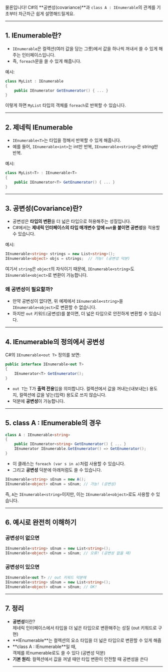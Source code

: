 물론입니다! C#의 **공변성(covariance)**과 `class A : IEnumerable`의 관계를 기초부터 차근차근 쉽게 설명해드릴게요.

---

## 1. IEnumerable란?

- `IEnumerable`은 컬렉션(여러 값을 담는 그릇)에서 값을 하나씩 꺼내서 쓸 수 있게 해주는 인터페이스입니다.
- 즉, `foreach`문을 쓸 수 있게 해줍니다.

예시:
```csharp
class MyList : IEnumerable
{
    public IEnumerator GetEnumerator() { ... }
}
```
이렇게 하면 `MyList` 타입의 객체를 `foreach`로 반복할 수 있습니다.

---

## 2. 제네릭 IEnumerable<T>
- `IEnumerable<T>`는 타입을 정해서 반복할 수 있게 해줍니다.
- 예를 들어, `IEnumerable<int>`는 int만 반복, `IEnumerable<string>`은 string만 반복.

예시:
```csharp
class MyList<T> : IEnumerable<T>
{
    public IEnumerator<T> GetEnumerator() { ... }
}
```

---

## 3. 공변성(Covariance)란?
- 공변성은 **타입의 변환**을 더 넓은 타입으로 허용해주는 성질입니다.
- C#에서는 **제네릭 인터페이스의 타입 매개변수 앞에 `out`을 붙이면 공변성**을 적용할 수 있습니다.

예시:
```csharp
IEnumerable<string> strings = new List<string>();
IEnumerable<object> objs = strings;  // 가능! (공변성 덕분)
```
여기서 `string`은 `object`의 자식이기 때문에, `IEnumerable<string>`도 `IEnumerable<object>`로 변환이 가능합니다.

### 왜 공변성이 필요할까?
- 만약 공변성이 없다면, 위 예제에서 `IEnumerable<string>`을 `IEnumerable<object>`로 변환할 수 없습니다.
- 하지만 `out` 키워드(공변성)를 붙이면, 더 넓은 타입으로 안전하게 변환할 수 있습니다.

---

## 4. IEnumerable의 정의에서 공변성

C#의 `IEnumerable<out T>` 정의를 보면:
```csharp
public interface IEnumerable<out T>
{
    IEnumerator<T> GetEnumerator();
}
```
- `out T`는 T가 **출력 전용**임을 의미합니다. 컬렉션에서 값을 꺼내는(내보내는) 용도지, 컬렉션에 값을 넣는(입력) 용도로 쓰지 않습니다.
- 덕분에 **공변성**이 가능합니다.

---

## 5. class A : IEnumerable<T>의 경우

```csharp
class A : IEnumerable<string>
{
    public IEnumerator<string> GetEnumerator() { ... }
    IEnumerator IEnumerable.GetEnumerator() => GetEnumerator();
}
```

- 이 클래스는 `foreach (var s in a)`처럼 사용할 수 있습니다.
- 그리고 **공변성** 덕분에 아래처럼도 쓸 수 있습니다.

```csharp
IEnumerable<string> sEnum = new A();
IEnumerable<object> oEnum = sEnum; // 가능! (공변성)
```
즉, `A`는 `IEnumerable<string>`이지만, 이는 `IEnumerable<object>`로도 사용할 수 있습니다.

---

## 6. 예시로 완전히 이해하기

### 공변성이 없으면
```csharp
IEnumerable<string> sEnum = new List<string>();
IEnumerable<object> oEnum = sEnum; // 오류! (공변성 없을 때)
```

### 공변성이 있으면
```csharp
IEnumerable<out T> // out 키워드 덕분에
IEnumerable<string> sEnum = new List<string>();
IEnumerable<object> oEnum = sEnum; // OK!
```

---

## 7. 정리

- **공변성**이란?  
  제네릭 인터페이스에서 타입을 더 넓은 타입으로 변환해주는 성질 (out 키워드로 구현)
- **IEnumerable<out T>**는 컬렉션의 요소 타입을 더 넓은 타입으로 변환할 수 있게 해줌
- **class A : IEnumerable<string>**일 때,  
  객체를 IEnumerable<object>로도 쓸 수 있다 (공변성 덕분)
- **기본 원리**: 컬렉션에서 값을 꺼낼 때만 타입 변환이 안전할 때 공변성을 쓴다

---
